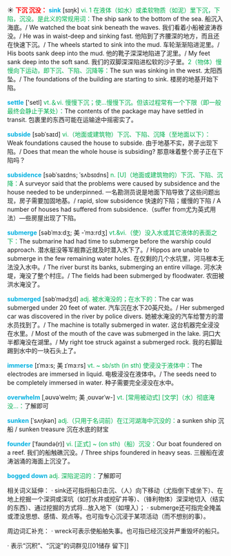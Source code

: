 ☀ <font color="red">**下沉 沉没：**</font>
<font color="sky blue">**sink**</font> [sɪŋk] 
<font color="#00b050">vi. 1 在液体（如水）或柔软物质（如泥）里下沉，下陷，沉没。是此义的常规用词：</font>The ship sank to the bottom of the sea. 船沉入海底。/ We watched the boat sink beneath the waves. 我们看着小船被波涛吞没。/ He was in waist-deep and sinking fast. 他陷到了齐腰深的地方，而且还在快速下沉。/ The wheels started to sink into the mud. 车轮渐渐陷进泥里。/ His boots sank deep into the mud. 他的靴子深深地陷进了泥里。/ My feet sank deep into the soft sand. 我们的双脚深深陷进松软的沙子里。<font color="#00b050">2（物体）慢慢向下运动，即下沉、下陷、沉降等：</font>The sun was sinking in the west. 太阳西坠。/ The foundations of the building are starting to sink. 楼房的地基开始下陷。

<font color="sky blue">**settle**</font> ['setl] 
<font color="#00b050">vt.＆vi. 慢慢下沉；使…慢慢下沉。但该过程常有一个下限（即一般最终会静止于某处）：</font>The contents of the package may have settled in transit. 包裹里的东西可能在运输途中摇密实了。
           
<font color="sky blue">**subside**</font> [səbˈsaɪd]
<font color="#00b050">vi.（地面或建筑物）下沉、下陷、沉降（至地面以下）：</font>Weak foundations caused the house to subside. 由于地基不实，房子出现下陷。/ Does that mean the whole house is subsiding? 那意味着整个房子正在下陷吗？
           
<font color="sky blue">**subsidence**</font> [səbˈsaɪdns; ˈsʌbsɪdns]
<font color="#00b050">n. [U]（地面或建筑物的）下沉、下陷、沉降：</font>A surveyor said that the problems were caused by subsidence and the house needed to be underpinned. 一名勘测员说是地面下陷导致了这些问题出现，房子需要加固地基。/ rapid, slow subsidence 快速的下陷；缓慢的下陷 / A number of houses had suffered from subsidence.（suffer from尤为英式用法）—些房屋出现了下陷。

<font color="sky blue">**submerge**</font> [səbˈmɜ:dʒ; 美 -ˈmɜ:rdʒ]
<font color="#00b050">vt.&vi.（使）没入水或其它液体的表面之下：</font>The submarine had had time to submerge before the warship could approach. 潜水艇没等军舰靠近就及时潜入水下了。/ Hippos are unable to submerge in the few remaining water holes. 在仅剩的几个水坑里，河马根本无法没入水中。/ The river burst its banks, submerging an entire village. 河水决堤，淹没了整个村庄。/ The fields had been submerged by floodwater. 农田被洪水淹没了。
                      
<font color="sky blue">**submerged**</font> [səbˈmədʒd]
<font color="#00b050">adj. 被水淹没的；在水下的：</font>The car was submerged under 20 feet of water. 汽车沉在水下20英尺处。/ Her submerged car was discovered in the river by police divers. 她被水淹没的汽车给警方的潜水员找到了。/ The machine is totally submerged in water. 这台机器完全浸没在水里。/ Most of the mouth of the cave was submerged in the lake. 洞口大半都淹没在湖里。/ My right toe struck against a submerged rock. 我的右脚趾踢到水中的一块石头上了。
           
<font color="sky blue">**immerse**</font> [ɪˈmɜ:s; 美 ɪˈmɜ:rs]
<font color="#00b050">vt. ~ sb/sth (in sth) 使浸没于液体中：</font>The electrodes are immersed in liquid. 电极浸没在液体中。/ The seeds need to be completely immersed in water. 种子需要完全浸没在水中。
           
<font color="sky blue">**overwhelm**</font> [ˌəʊvəˈwelm; 美 ˌoʊvərˈw-]
<font color="#00b050">vt. [常用被动式] [文学]（水）彻底淹没…：</font>了解即可

<font color="sky blue">**sunken**</font> [ˈsʌŋkən]
<font color="#00b050">adj.（只用于名词前）在江河湖海中沉没的：</font>a sunken ship 沉船 / sunken treasure 沉在水底的财宝
           
<font color="sky blue">**founder**</font> [ˈfaʊndə(r)]
<font color="#00b050">vi. [正式] ~ (on sth)（船）沉没：</font>Our boat foundered on a reef. 我们的船触礁沉没。/ Three ships foundered in heavy seas. 三艘船在波涛汹涌的海面上沉没了。

<font color="sky blue">**bogged down**</font>
<font color="#00b050">adj. 深陷泥沼的：</font>了解即可

相关词义延伸：
· sink还可指将船只击沉、（人）向下移动（尤指倒下或坐下）、在地上挖掘一个深洞或深坑（如打水井或挖矿井等）、（锋利物体）深深地切入（结实的东西）、通过挖掘的方式将…放入地下（如埋入）；
· submerge还可指完全掩盖或湮没思想、感情、观点等。也可指专心沉浸于某项活动（而不想别的事）。

周边词汇补充：
· wreck可表示使船舶失事。也可指已经沉没并严重毁坏的船只。

· 表示“沉积”、“沉淀”的词群见[[01储存 留下]]

